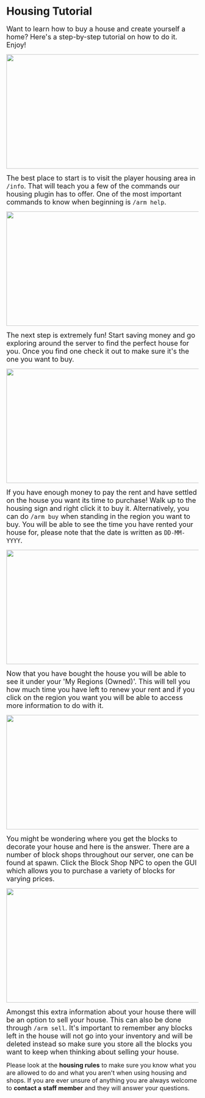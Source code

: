 # Housing Tutorial

<font size=4>Want to learn how to buy a house and create yourself a home? Here's a step-by-step tutorial on how to do it. Enjoy!</font>

<p align=center><img src="https://s3.amazonaws.com/files.enjin.com/765924/modules/forum/attachments/Housing1_1613835395.png"
     width="600"
     height="300"></p>

<font size=4>The best place to start is to visit the player housing area in <code>/info</code>. That will teach you a few of the commands our housing plugin has to offer. One of the most important commands to know when beginning is <code>/arm help</code>.</font>

<p align=center><img src="https://s3.amazonaws.com/files.enjin.com/765924/modules/forum/attachments/Housing2_1613835395.png"
     width="600"
     height="300"></p>

<font size=4>The next step is extremely fun! Start saving money and go exploring around the server to find the perfect house for you. Once you find one check it out to make sure it's the one you want to buy.</font>

<p align=center><img src="https://s3.amazonaws.com/files.enjin.com/765924/modules/forum/attachments/Housing3_1613835396.png"
     width="600"
     height="300"></p>

<font size=4>If you have enough money to pay the rent and have settled on the house you want its time to purchase! Walk up to the housing sign and right click it to buy it. Alternatively, you can do <code>/arm buy</code> when standing in the region you want to buy. You will be able to see the time you have rented your house for, please note that the date is written as <code>DD-MM-YYYY</code>.</font>

<p align=center><img src="https://s3.amazonaws.com/files.enjin.com/765924/modules/forum/attachments/Housing4_1613835396.png"
     width="600"
     height="300"></p>

<font size=4>Now that you have bought the house you will be able to see it under your 'My Regions (Owned)'. This will tell you how much time you have left to renew your rent and if you click on the region you want you will be able to access more information to do with it.</font>

<p align=center><img src="https://s3.amazonaws.com/files.enjin.com/765924/modules/forum/attachments/Housing5_1613835397.png"
     width="600"
     height="300"></p>

<font size=4>You might be wondering where you get the blocks to decorate your house and here is the answer. There are a number of block shops throughout our server, one can be found at spawn. Click the Block Shop NPC to open the GUI which allows you to purchase a variety of blocks for varying prices.</font>

<p align=center><img src="https://s3.amazonaws.com/files.enjin.com/765924/modules/forum/attachments/Housing6_1613835398.png"
     width="600"
     height="300"></p>

<font size=4>Amongst this extra information about your house there will be an option to sell your house. This can also be done through <code>/arm sell</code>. It's important to remember any blocks left in the house will not go into your inventory and will be deleted instead so make sure you store all the blocks you want to keep when thinking about selling your house.</font>

<p class= writingcredit><font size=3>Please look at the <b>housing rules</b> to make sure you know what you are allowed to do and what you aren't when using housing and shops. If you are ever unsure of anything you are always welcome to <b>contact a staff member</b> and they will answer your questions.</font></p>